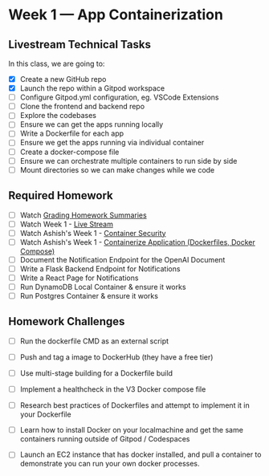 # Week 1 — App Containerization
## Livestream Technical Tasks
In this class, we are going to:
- [x] Create a new GitHub repo
- [x] Launch the repo within a Gitpod workspace
- [ ] Configure Gitpod.yml configuration, eg. VSCode Extensions
- [ ] Clone the frontend and backend repo
- [ ] Explore the codebases
- [ ] Ensure we can get the apps running locally
- [ ] Write a Dockerfile for each app
- [ ] Ensure we get the apps running via individual container
- [ ] Create a docker-compose file
- [ ] Ensure we can orchestrate multiple containers to run side by side
- [ ] Mount directories so we can make changes while we code

## Required Homework
- [ ] Watch <a href="https://www.youtube.com/watch?v=FKAScachFgk&list=PLBfufR7vyJJ7k25byhRXJldB5AiwgNnWv&index=25">Grading Homework Summaries</a>
- [ ] Watch Week 1 - <a href="https://www.youtube.com/watch?v=zJnNe5Nv4tE&list=PLBfufR7vyJJ7k25byhRXJldB5AiwgNnWv&index=22">Live Stream</a>
- [ ] Watch Ashish's Week 1 - <a href="https://www.youtube.com/watch?v=OjZz4D0B-cA&list=PLBfufR7vyJJ7k25byhRXJldB5AiwgNnWv&index=24">Container Security</a>
- [ ] Watch Ashish's Week 1 - <a href="https://www.youtube.com/watch?v=b-idMgFFcpg&list=PLBfufR7vyJJ7k25byhRXJldB5AiwgNnWv&index=23">Containerize Application (Dockerfiles, Docker Compose)</a>
- [ ] Document the Notification Endpoint for the OpenAI Document
- [ ] Write a Flask Backend Endpoint for Notifications
- [ ] Write a React Page for Notifications
- [ ] Run DynamoDB Local Container & ensure it works
- [ ] Run Postgres Container & ensure it works

## Homework Challenges
- [ ] Run the dockerfile CMD as an external script
- [ ] Push and tag a image to DockerHub (they have a free tier)
- [ ] Use multi-stage building for a Dockerfile build
- [ ] Implement a healthcheck in the V3 Docker compose file
- [ ] Research best practices of Dockerfiles and attempt to implement it in your Dockerfile
- [ ] Learn how to install Docker on your localmachine and get the same containers running outside of Gitpod / Codespaces
- [ ] Launch an EC2 instance that has docker installed, and pull a container to demonstrate you can run your own docker processes. 



